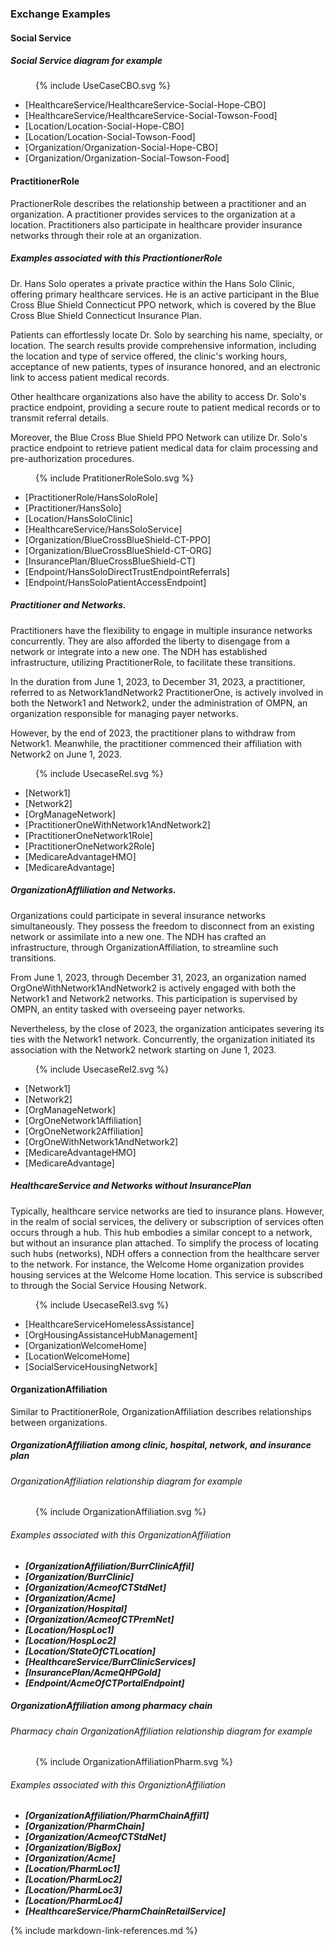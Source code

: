 ### Exchange Examples

#### Social Service


##### Social Service diagram for example
<figure>
    {% include UseCaseCBO.svg %}
    <figcaption></figcaption>
</figure>

- [HealthcareService/HealthcareService-Social-Hope-CBO]
- [HealthcareService/HealthcareService-Social-Towson-Food]
- [Location/Location-Social-Hope-CBO]
- [Location/Location-Social-Towson-Food]
- [Organization/Organization-Social-Hope-CBO]
- [Organization/Organization-Social-Towson-Food]

#### PractitionerRole
PractionerRole describes the relationship between a practitioner and an organization. A practitioner provides services to the organization at a location. Practitioners also participate in healthcare provider insurance networks through their role at an organization.

##### Examples associated with this PractiontionerRole
Dr. Hans Solo operates a private practice within the Hans Solo Clinic, offering primary healthcare services. He is an active participant in the Blue Cross Blue Shield Connecticut PPO network, which is covered by the Blue Cross Blue Shield Connecticut Insurance Plan. 

Patients can effortlessly locate Dr. Solo by searching his name, specialty, or location. The search results provide comprehensive information, including the location and type of service offered, the clinic's working hours, acceptance of new patients, types of insurance honored, and an electronic link to access patient medical records. 

Other healthcare organizations also have the ability to access Dr. Solo's practice endpoint, providing a secure route to patient medical records or to transmit referral details. 

Moreover, the Blue Cross Blue Shield PPO Network can utilize Dr. Solo's practice endpoint to retrieve patient medical data for claim processing and pre-authorization procedures.

<figure>
    {% include PratitionerRoleSolo.svg %}
    <figcaption></figcaption>
</figure>
  
- [PractitionerRole/HansSoloRole]
- [Practitioner/HansSolo]
- [Location/HansSoloClinic]
- [HealthcareService/HansSoloService]
- [Organization/BlueCrossBlueShield-CT-PPO]
- [Organization/BlueCrossBlueShield-CT-ORG]
- [InsurancePlan/BlueCrossBlueShield-CT]
- [Endpoint/HansSoloDirectTrustEndpointReferrals]
- [Endpoint/HansSoloPatientAccessEndpoint]

##### Practitioner and Networks.
Practitioners have the flexibility to engage in multiple insurance networks concurrently. They are also afforded the liberty to disengage from a network or integrate into a new one. The NDH has established infrastructure, utilizing PractitionerRole, to facilitate these transitions.

In the duration from June 1, 2023, to December 31, 2023, a practitioner, referred to as Network1andNetwork2 PractitionerOne, is actively involved in both the Network1 and Network2, under the administration of OMPN, an organization responsible for managing payer networks.

However, by the end of 2023, the practitioner plans to withdraw from Network1. Meanwhile, the practitioner commenced their affiliation with Network2 on June 1, 2023.


<figure>
    {% include UsecaseRel.svg %}
    <figcaption></figcaption>
</figure>  

- [Network1]
- [Network2]
- [OrgManageNetwork]
- [PractitionerOneWithNetwork1AndNetwork2]
- [PractitionerOneNetwork1Role]
- [PractitionerOneNetwork2Role]
- [MedicareAdvantageHMO]
- [MedicareAdvantage]


##### OrganizationAffliliation and Networks.
Organizations could participate in several insurance networks simultaneously. They possess the freedom to disconnect from an existing network or assimilate into a new one. The NDH has crafted an infrastructure, through OrganizationAffiliation, to streamline such transitions.

From June 1, 2023, through December 31, 2023, an organization named OrgOneWithNetwork1AndNetwork2 is actively engaged with both the Network1 and Network2 networks. This participation is supervised by OMPN, an entity tasked with overseeing payer networks.

Nevertheless, by the close of 2023, the organization anticipates severing its ties with the Network1 network. Concurrently, the organization initiated its association with the Network2 network starting on June 1, 2023.

<figure>
    {% include UsecaseRel2.svg %}
    <figcaption></figcaption>
</figure>  

- [Network1]
- [Network2]
- [OrgManageNetwork]
- [OrgOneNetwork1Affiliation]
- [OrgOneNetwork2Affiliation]
- [OrgOneWithNetwork1AndNetwork2]
- [MedicareAdvantageHMO]
- [MedicareAdvantage]

##### HealthcareService and Networks without InsurancePlan
Typically, healthcare service networks are tied to insurance plans. However, in the realm of social services, the delivery or subscription of services often occurs through a hub. This hub embodies a similar concept to a network, but without an insurance plan attached. To simplify the process of locating such hubs (networks), NDH offers a connection from the healthcare server to the network. For instance, the Welcome Home organization provides housing services at the Welcome Home location. This service is subscribed to through the Social Service Housing Network.

<figure>
    {% include UsecaseRel3.svg %}
    <figcaption></figcaption>
</figure>  

- [HealthcareServiceHomelessAssistance]
- [OrgHousingAssistanceHubManagement]
- [OrganizationWelcomeHome]
- [LocationWelcomeHome]
- [SocialServiceHousingNetwork]


#### OrganizationAffiliation
Similar to PractitionerRole, OrganizationAffiliation describes relationships between organizations.

##### OrganizationAffiliation among clinic, hospital, network, and insurance plan

###### OrganizationAffiliation relationship diagram for example
<figure>
    {% include OrganizationAffiliation.svg %}
    <figcaption></figcaption>
</figure>

###### Examples associated with this OrganizationAffiliation
* ***[OrganizationAffiliation/BurrClinicAffil]***
* ***[Organization/BurrClinic]***
* ***[Organization/AcmeofCTStdNet]***
* ***[Organization/Acme]***
* ***[Organization/Hospital]***
* ***[Organization/AcmeofCTPremNet]***
* ***[Location/HospLoc1]***
* ***[Location/HospLoc2]***
* ***[Location/StateOfCTLocation]***
* ***[HealthcareService/BurrClinicServices]***
* ***[InsurancePlan/AcmeQHPGold]***
* ***[Endpoint/AcmeOfCTPortalEndpoint]***


##### OrganizationAffiliation among pharmacy chain

###### Pharmacy chain OrganizationAffiliation relationship diagram for example
<figure>
    {% include OrganizationAffiliationPharm.svg %}
    <figcaption></figcaption>
</figure>

###### Examples associated with this OrganiztionAffiliation
* ***[OrganizationAffiliation/PharmChainAffil1]***
* ***[Organization/PharmChain]***
* ***[Organization/AcmeofCTStdNet]***
* ***[Organization/BigBox]***
* ***[Organization/Acme]***
* ***[Location/PharmLoc1]***
* ***[Location/PharmLoc2]***
* ***[Location/PharmLoc3]***
* ***[Location/PharmLoc4]***
* ***[HealthcareService/PharmChainRetailService]***

{% include markdown-link-references.md %}